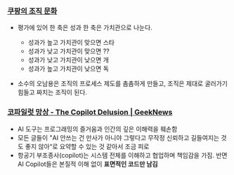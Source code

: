 
### [쿠팡의 조직 문화](https://www.linkedin.com/posts/%EB%8F%99%EC%9A%B1-%EC%9D%B4-575160177_%EC%B5%9C%EA%B7%BC%EC%97%90%EC%BF%A0%ED%8C%A1%EC%9D%98-%EC%A1%B0%EC%A7%81-%EB%AC%B8%ED%99%94%EC%97%90-%EB%8C%80%ED%95%B4-%EC%9D%B4%EC%95%BC%EA%B8%B0%EB%A5%BC-%EB%82%98%EB%88%8C-%EA%B8%B0%ED%9A%8C%EA%B0%80-%EC%9E%88%EC%97%88%EB%8B%A4-%EC%BF%A0%ED%8C%A1%EC%9D%98-activity-7330389268256739328-m-fw?utm_source=share&utm_medium=member_desktop&rcm=ACoAADsclsIBKTlnYFdg9iz5lyE8NMTs1RhhVy4)
- 평가에 있어 한 축은 성과 한 축은 가치관으로 나눈다.
	- 성과가 높고 가치관이 맞으면 스타
	- 성과가 낮고 가치관이 맞으면 ??
	- 성과가 낮고 가치관이 낮으면 개
	- 성과가 높고 가치관이 낮으면 독

- 소수의 오남용은 조직의 프로세스 제도를 촘촘하게 만들고, 조직은 제대로 굴러가기 힘들고 짜치는 조직이 된다.

### [코파일럿 망상 - The Copilot Delusion | GeekNews](https://news.hada.io/topic?id=21091)
- AI 도구는 프로그래밍의 즐거움과 인간의 깊은 이해력을 훼손함
- 모든 글들이 "AI 안쓰는 건 만사가 아니야 그렇다고 무작정 신뢰하고 길들여지는 것도 좋지 않아“로 요약할 수 있는 것 같아서 조금 피로
- 항공기 부조종사(copilot)는 시스템 전체를 이해하고 협업하며 책임감을 가짐. 반면 AI Copilot들은 본질적 이해 없이 **표면적인 코드만 남김**